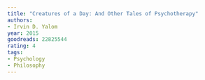 ```yaml
---
title: "Creatures of a Day: And Other Tales of Psychotherapy"
authors:
- Irvin D. Yalom
year: 2015
goodreads: 22825544
rating: 4
tags:
- Psychology
- Philosophy
---
```

